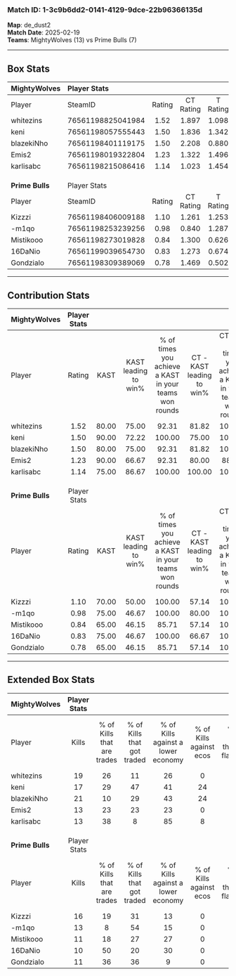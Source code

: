 ### Match ID: 1-3c9b6dd2-0141-4129-9dce-22b96366135d  
**Map**: de_dust2  
**Match Date**: 2025-02-19  
**Teams**: MightyWolves (13) vs Prime Bulls (7)  

---  

## Box Stats  

| **MightyWolves** | Player Stats      |        |           |          |       |       |       |         |        |      |     |
| :- | :- | :-: | :-: | :-: | :-: | :-: | :-: | :-: | :-: | :-: | :-: |
| Player           | SteamID           | Rating | CT Rating | T Rating | KAST  |  ADR  | Kills | Assists | Deaths | K/D  | HS% |
| whitezins        | 76561198825041984 |  1.52  |   1.897   |  1.098   | 80.00 | 85.8  |  19   |    4    |   9    | 2.11 | 47  |
| keni             | 76561198057555443 |  1.50  |   1.836   |  1.342   | 90.00 | 110.4 |  17   |    9    |   13   | 1.31 | 76  |
| blazekiNho       | 76561198401119175 |  1.50  |   2.208   |  0.880   | 80.00 | 102.4 |  21   |    4    |   15   | 1.40 | 61  |
| Emis2            | 76561198019322804 |  1.23  |   1.322   |  1.496   | 90.00 | 83.7  |  13   |    6    |   13   | 1.00 | 53  |
| karlisabc        | 76561198215086416 |  1.14  |   1.023   |  1.454   | 75.00 | 73.1  |  13   |    6    |   11   | 1.18 | 53  |
|                  |                   |        |           |          |       |       |       |         |        |      |     |
|                  |                   |        |           |          |       |       |       |         |        |      |     |
|                  |                   |        |           |          |       |       |       |         |        |      |     |
| **Prime Bulls**  | Player Stats      |        |           |          |       |       |       |         |        |      |     |
| Player           | SteamID           | Rating | CT Rating | T Rating | KAST  |  ADR  | Kills | Assists | Deaths | K/D  | HS% |
| Kizzzi           | 76561198406009188 |  1.10  |   1.261   |  1.253   | 70.00 | 71.2  |  16   |    6    |   16   | 1.00 | 18  |
| -m1qo            | 76561198253239256 |  0.98  |   0.840   |  1.287   | 75.00 | 79.4  |  13   |    6    |   18   | 0.72 | 61  |
| Mistikooo        | 76561198273019828 |  0.84  |   1.300   |  0.626   | 65.00 | 62.3  |  11   |    6    |   15   | 0.73 | 36  |
| 16DaNio          | 76561199039654730 |  0.83  |   1.273   |  0.674   | 75.00 | 60.5  |  10   |    5    |   16   | 0.63 | 70  |
| Gondzialo        | 76561198309389069 |  0.78  |   1.469   |  0.502   | 65.00 | 70.5  |  11   |    5    |   18   | 0.61 | 63  |
---  

## Contribution Stats  

| **MightyWolves** | Player Stats |       |                      |                                                        |                           |                                                             |                          |                                                            |
| :- | :-: | :-: | :-: | :-: | :-: | :-: | :-: | :-: |
| Player           |    Rating    | KAST  | KAST leading to win% | % of times you achieve a KAST in your teams won rounds | CT - KAST leading to win% | CT - % of times you achieve a KAST in your teams won rounds | T - KAST leading to win% | T - % of times you achieve a KAST in your teams won rounds |
| whitezins        |     1.52     | 80.00 |        75.00         |                         92.31                          |           81.82           |                           100.00                            |          60.00           |                           75.00                            |
| keni             |     1.50     | 90.00 |        72.22         |                         100.00                         |           75.00           |                           100.00                            |          66.67           |                           100.00                           |
| blazekiNho       |     1.50     | 80.00 |        75.00         |                         92.31                          |           81.82           |                           100.00                            |          60.00           |                           75.00                            |
| Emis2            |     1.23     | 90.00 |        66.67         |                         92.31                          |           80.00           |                            88.89                            |          50.00           |                           100.00                           |
| karlisabc        |     1.14     | 75.00 |        86.67         |                         100.00                         |          100.00           |                           100.00                            |          66.67           |                           100.00                           |
|                  |              |       |                      |                                                        |                           |                                                             |                          |                                                            |
|                  |              |       |                      |                                                        |                           |                                                             |                          |                                                            |
|                  |              |       |                      |                                                        |                           |                                                             |                          |                                                            |
| **Prime Bulls**  | Player Stats |       |                      |                                                        |                           |                                                             |                          |                                                            |
| Player           |    Rating    | KAST  | KAST leading to win% | % of times you achieve a KAST in your teams won rounds | CT - KAST leading to win% | CT - % of times you achieve a KAST in your teams won rounds | T - KAST leading to win% | T - % of times you achieve a KAST in your teams won rounds |
| Kizzzi           |     1.10     | 70.00 |        50.00         |                         100.00                         |           57.14           |                           100.00                            |          42.86           |                           100.00                           |
| -m1qo            |     0.98     | 75.00 |        46.67         |                         100.00                         |           80.00           |                           100.00                            |          30.00           |                           100.00                           |
| Mistikooo        |     0.84     | 65.00 |        46.15         |                         85.71                          |           57.14           |                           100.00                            |          33.33           |                           66.67                            |
| 16DaNio          |     0.83     | 75.00 |        46.67         |                         100.00                         |           66.67           |                           100.00                            |          33.33           |                           100.00                           |
| Gondzialo        |     0.78     | 65.00 |        46.15         |                         85.71                          |           57.14           |                           100.00                            |          33.33           |                           66.67                            |
---  

## Extended Box Stats  

| **MightyWolves** | Player Stats |                            |                            |                                    |                         |                              |                                 |        |                             |                                     |                          |                               |                            |
| :- | :-: | :-: | :-: | :-: | :-: | :-: | :-: | :-: | :-: | :-: | :-: | :-: | :-: |
| Player           |    Kills     | % of Kills that are trades | % of Kills that got traded | % of Kills against a lower economy | % of Kills against ecos | % of Kills that are flawless | % of Kills that are close duels | Deaths | % of Deaths that get traded | % of Deaths against a lower economy | % of Deaths against ecos | % of Deaths that are flawless | % of Deaths that are close |
| whitezins        |      19      |             26             |             11             |                 26                 |            0            |              74              |               16                |   9    |             22              |                 11                  |            0             |              89               |             0              |
| keni             |      17      |             29             |             47             |                 41                 |           24            |              65              |                6                |   13   |             38              |                 23                  |            8             |              46               |             15             |
| blazekiNho       |      21      |             10             |             29             |                 43                 |           24            |              71              |                0                |   15   |             40              |                 33                  |            13            |              60               |             13             |
| Emis2            |      13      |             23             |             23             |                 23                 |            0            |              62              |                0                |   13   |             46              |                 23                  |            8             |              69               |             23             |
| karlisabc        |      13      |             38             |             8              |                 85                 |            8            |              77              |                8                |   11   |             18              |                 18                  |            0             |              45               |             0              |
|                  |              |                            |                            |                                    |                         |                              |                                 |        |                             |                                     |                          |                               |                            |
|                  |              |                            |                            |                                    |                         |                              |                                 |        |                             |                                     |                          |                               |                            |
|                  |              |                            |                            |                                    |                         |                              |                                 |        |                             |                                     |                          |                               |                            |
| **Prime Bulls**  | Player Stats |                            |                            |                                    |                         |                              |                                 |        |                             |                                     |                          |                               |                            |
| Player           |    Kills     | % of Kills that are trades | % of Kills that got traded | % of Kills against a lower economy | % of Kills against ecos | % of Kills that are flawless | % of Kills that are close duels | Deaths | % of Deaths that get traded | % of Deaths against a lower economy | % of Deaths against ecos | % of Deaths that are flawless | % of Deaths that are close |
| Kizzzi           |      16      |             19             |             31             |                 13                 |            0            |              63              |               19                |   16   |             38              |                 13                  |            0             |              75               |             0              |
| -m1qo            |      13      |             8              |             54             |                 15                 |            0            |              46              |               15                |   18   |             28              |                  6                  |            0             |              67               |             17             |
| Mistikooo        |      11      |             18             |             27             |                 27                 |            0            |              45              |                9                |   15   |             13              |                  0                  |            0             |              67               |             0              |
| 16DaNio          |      10      |             50             |             20             |                 30                 |            0            |              80              |                0                |   16   |             19              |                  6                  |            0             |              69               |             6              |
| Gondzialo        |      11      |             36             |             36             |                 9                  |            0            |              73              |                9                |   18   |             22              |                 11                  |            0             |              72               |             6              |
